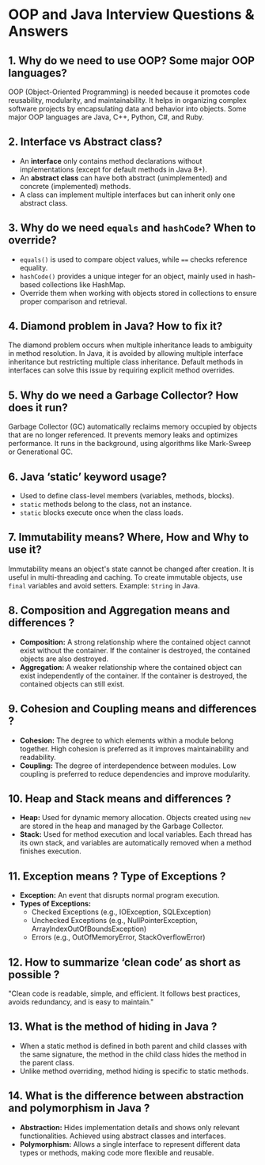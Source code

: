 # OOP and Java Interview Questions & Answers

## 1. Why do we need to use OOP? Some major OOP languages?

OOP (Object-Oriented Programming) is needed because it promotes code reusability, modularity, and maintainability. It helps in organizing complex software projects by encapsulating data and behavior into objects. Some major OOP languages are Java, C++, Python, C#, and Ruby.  


## 2. Interface vs Abstract class?

- An **interface** only contains method declarations without implementations (except for default methods in Java 8+).  
- An **abstract class** can have both abstract (unimplemented) and concrete (implemented) methods.  
- A class can implement multiple interfaces but can inherit only one abstract class.  


## 3. Why do we need `equals` and `hashCode`? When to override?

- `equals()` is used to compare object values, while `==` checks reference equality.  
- `hashCode()` provides a unique integer for an object, mainly used in hash-based collections like HashMap.  
- Override them when working with objects stored in collections to ensure proper comparison and retrieval.  


## 4. Diamond problem in Java? How to fix it?

The diamond problem occurs when multiple inheritance leads to ambiguity in method resolution. In Java, it is avoided by allowing multiple interface inheritance but restricting multiple class inheritance. Default methods in interfaces can solve this issue by requiring explicit method overrides.  


## 5. Why do we need a Garbage Collector? How does it run?

Garbage Collector (GC) automatically reclaims memory occupied by objects that are no longer referenced. It prevents memory leaks and optimizes performance. It runs in the background, using algorithms like Mark-Sweep or Generational GC.  


## 6. Java ‘static’ keyword usage?

- Used to define class-level members (variables, methods, blocks).  
- `static` methods belong to the class, not an instance.  
- `static` blocks execute once when the class loads.  


## 7. Immutability means? Where, How and Why to use it?

Immutability means an object's state cannot be changed after creation. It is useful in multi-threading and caching. To create immutable objects, use `final` variables and avoid setters. Example: `String` in Java.  


## 8. Composition and Aggregation means and differences ?

- **Composition:** A strong relationship where the contained object cannot exist without the container. If the container is destroyed, the contained objects are also destroyed.
- **Aggregation:** A weaker relationship where the contained object can exist independently of the container. If the container is destroyed, the contained objects can still exist.


## 9. Cohesion and Coupling means and differences ?

- **Cohesion:** The degree to which elements within a module belong together. High cohesion is preferred as it improves maintainability and readability.
- **Coupling:** The degree of interdependence between modules. Low coupling is preferred to reduce dependencies and improve modularity.


## 10. Heap and Stack means and differences ?

- **Heap:** Used for dynamic memory allocation. Objects created using `new` are stored in the heap and managed by the Garbage Collector.
- **Stack:** Used for method execution and local variables. Each thread has its own stack, and variables are automatically removed when a method finishes execution.


## 11. Exception means ? Type of Exceptions ?

- **Exception:** An event that disrupts normal program execution.
- **Types of Exceptions:**
  - Checked Exceptions (e.g., IOException, SQLException)
  - Unchecked Exceptions (e.g., NullPointerException, ArrayIndexOutOfBoundsException)
  - Errors (e.g., OutOfMemoryError, StackOverflowError)


## 12. How to summarize ‘clean code’ as short as possible ?

"Clean code is readable, simple, and efficient. It follows best practices, avoids redundancy, and is easy to maintain."


## 13. What is the method of hiding in Java ?

- When a static method is defined in both parent and child classes with the same signature, the method in the child class hides the method in the parent class.
- Unlike method overriding, method hiding is specific to static methods.


## 14. What is the difference between abstraction and polymorphism in Java ?

- **Abstraction:** Hides implementation details and shows only relevant functionalities. Achieved using abstract classes and interfaces.
- **Polymorphism:** Allows a single interface to represent different data types or methods, making code more flexible and reusable.



